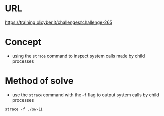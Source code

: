 # URL
https://training.olicyber.it/challenges#challenge-265
# Concept
* using the `strace` command to inspect system calls made by child processes
# Method of solve
* use the `strace` command with the `-f` flag to output system calls by child processes
```
strace -f ./sw-11
```

